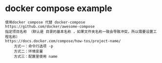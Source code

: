 # docker compose example

    使用docker compose 代替 docker-compose
    https://github.com/docker/awesome-compose
    指定项目名称 （默认是 目录的基本名称 ，如果文件夹名称一致会导致冲突，所以需要设置工程名称）
    https://docs.docker.com/compose/how-tos/project-name/
        方式一：命令行选项 -p
        方式二：环境变量
        方式三：配置里使用 name
